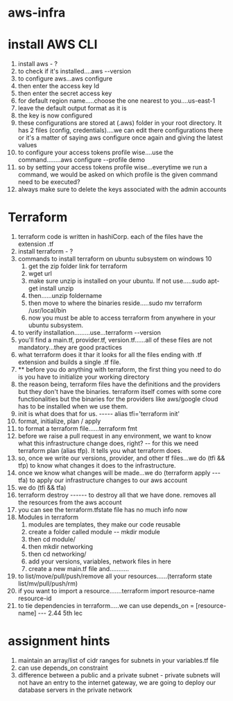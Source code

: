 # aws-infra

# install AWS CLI
1. install aws - ?
2. to check if it's installed....aws --version
3. to configure aws...aws configure
4. then enter the access key Id
5. then enter the secret access key
6. for default region name.....choose the one nearest to you....us-east-1
7. leave the default output format as it is
8. the key is now configured
9. these configurations are stored at (.aws) folder in your root directory. It has 2 files (config, credentials)....we can edit there configurations there or it's a matter of saying aws configure once again and giving the latest values
10. to configure your access tokens profile wise....use the command........aws configure --profile demo
11. so by setting your access tokens profile wise...everytime we run a command, we would be asked on which profile is the given command need to be executed?
12. always make sure to delete the keys associated with the admin accounts

# Terraform
1. terraform code is written in hashiCorp. each of the files have the extension .tf
2. install terraform - ?
3. commands to install terraform on ubuntu subsystem on windows 10
   1. get the zip folder link for terraform 
   2. wget url
   3. make sure unzip is installed on your ubuntu. If not use.....sudo apt-get install unzip
   4. then......unzip foldername
   5. then move to where the binaries reside.....sudo mv terraform /usr/local/bin
   6. now you must be able to access terraform from anywhere in your ubuntu subsystem.
4. to verify installation.........use...terraform --version
5. you'll find a main.tf, provider.tf, version.tf......all of these files are not mandatory...they are good practices
6. what terraform does it thar it looks for all the files ending with .tf extension and builds a single .tf file.
7. ** before you do anything with terraform, the first thing you need to do is you have to initialize your working directory
8. the reason being, terraform files have the definitions and the providers but they don't have the binaries. terraform itself comes with some core functionalities but the binaries for the providers like aws/google cloud has to be installed when we use them.
9.  init is what does that for us. ----- alias tfi='terraform init'
10. format, initialize, plan / apply
11. to format a terraform file......terraform fmt
12. before we raise a pull request in any environment, we want to know what this infrastructure change does, right? -- for this we need terraform plan (alias tfp). It tells you what terraform does.
13. so, once we write our versions, provider, and other tf files...we do (tfi && tfp) to know what changes it does to the infrastructure.
14. once we know what changes will be made...we do (terraform apply --- tfa) to apply our infrastructure changes to our aws account
15. we do (tfi && tfa)
16. terraform destroy ------ to destroy all that we have done. removes all the resources from the aws account
17. you can see the terraform.tfstate file has no much info now
18. Modules in terraform
    1.  modules are templates, they make our code reusable
    2.  create a folder called module -- mkdir module
    3.  then cd module/
    4.  then mkdir networking
    5.  then cd networking/
    6.  add your versions, variables, network files in here
    7.  create a new main.tf file and...........
19. to list/move/pull/push/remove all your resources......(terraform state list/mv/pull/push/rm)
20. if you want to import a resource.......terraform import resource-name resource-id
21. to tie dependencies in terraform.....we can use depends_on = [resource-name] --- 2.44 5th lec


# assignment hints
1. maintain an array/list of cidr ranges for subnets in your variables.tf file
2. can use depends_on constraint 
3. difference between a public and a private subnet - private subnets will not have an entry to the internet gateway, we are going to deploy our database servers in the private network
